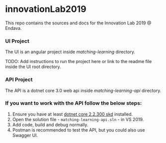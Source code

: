 # innovationLab2019

This repo contains the sources and docs for the Innovation Lab 2019 @ Endava.

### UI Project
The UI is an angular project inside *matching-learning* directory.

TODO: Add instructions to run the project here or link to the readme file inside the UI root directory.

### API Project
The API is a dotnet core 3.0 web api inside *matching-learning-api* directory.

### If you want to work with the API follow the below steps:

  1. Ensure you have at least [dotnet core 2.2.300 skd](https://dotnet.microsoft.com/download/dotnet-core/2.2) installed.
  2. Open the solution file - `matching-learning-api.sln` - in VS 2019.
  3. Add code, build and debug normally.
  4. Postman is recommended to test the API, but you could also use Swagger UI.
